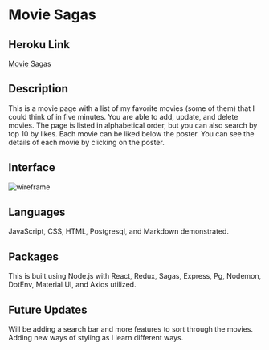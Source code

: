 # Movie Sagas

## Heroku Link

[Movie Sagas](https://movie-sagas-1.herokuapp.com/#/)

## Description

This is a movie page with a list of my favorite movies (some of them) that I could think of in five minutes. You are able to add, update, and delete movies. The page is listed in alphabetical order, but you can also search by top 10 by likes. Each movie can be liked below the poster. You can see the details of each movie by clicking on the poster.

## Interface

![wireframe](wireframes/wireframe.png)

## Languages

JavaScript, CSS, HTML, Postgresql, and Markdown demonstrated.

## Packages

This is built using Node.js with React, Redux, Sagas, Express, Pg, Nodemon, DotEnv, Material UI, and Axios utilized.

## Future Updates

Will be adding a search bar and more features to sort through the movies. Adding new ways of styling as I learn different ways.
